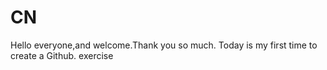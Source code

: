 # CN
Hello everyone,and welcome.Thank you so much.
Today is my first time to create a Github.
exercise
